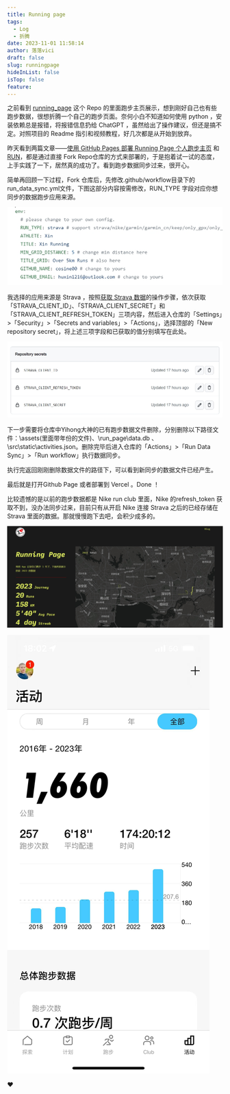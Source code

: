 ```yaml
---
title: Running page
tags:
  - Log
  - 折腾
date: 2023-11-01 11:58:14
author: 落落vici
draft: false
slug: runningpage
hideInList: false
isTop: false
feature:
---
```

之前看到 [running_page](https://github.com/yihong0618/running_page) 这个 Repo 的里面跑步主页展示，想到刚好自己也有些跑步数据，很想折腾一个自己的跑步页面。奈何小白不知道如何使用 python ，安装依赖总是报错，将报错信息扔给 ChatGPT ，虽然给出了操作建议，但还是搞不定。对照项目的 Readme 指引和视频教程，好几次都是从开始到放弃。

昨天看到两篇文章——[使用 GitHub Pages 部署 Running Page 个人跑步主页](https://blog.kobin.cn/blog/program/p3/2396.html) 和 [RUN](https://www.zlog.in/post/run/)，都是通过直接 Fork Repo仓库的方式来部署的，于是抱着试一试的态度，上手实践了一下，居然真的成功了。看到跑步数据同步过来，很开心。

简单再回顾一下过程，Fork 仓库后，先修改.github/workflow目录下的run_data_sync.yml文件，下图这部分内容按需修改，RUN_TYPE 字段对应你想同步的数据跑步应用来源。

![](https://raw.githubusercontent.com/cosine00/Image/main/202311011711316.png)

我选择的应用来源是  Strava ，按照[获取 Strava 数据](https://github.com/yihong0618/running_page/blob/master/README-CN.md#strava)的操作步骤，依次获取「STRAVA_CLIENT_ID」、「STRAVA_CLIENT_SECRET」和「STRAVA_CLIENT_REFRESH_TOKEN」三项内容，然后进入仓库的「Settings」>「Security」>「Secrets and variables」>「Actions」，选择顶部的「New repository secret」，将上述三项字段和已获取的值分别填写在此处。

![](https://raw.githubusercontent.com/cosine00/Image/main/202311011730574.png)

下一步需要将仓库中Yihong大神的已有跑步数据文件删除，分别删除以下路径文件：\assets(里面带年份的文件)、\run_page\data.db 、\src\static\activities.json。删除完毕后进入仓库的「Actions」>「Run Data Sync」>「Run workflow」执行数据同步。

执行完返回刚刚删除数据文件的路径下，可以看到新同步的数据文件已经产生。

最后就是打开Github Page 或者部署到  Vercel 。Done ！

比较遗憾的是以前的跑步数据都是 Nike run club 里面，Nike 的refresh_token 获取不到，没办法同步过来，目前只有从开启 Nike 连接 Strava 之后的已经存储在 Strava 里面的数据。那就慢慢跑下去吧，会积少成多的。

![](https://raw.githubusercontent.com/cosine00/Image/main/202311011757011.png)

![](https://raw.githubusercontent.com/cosine00/Image/main/202311011803148.jpg)

❤